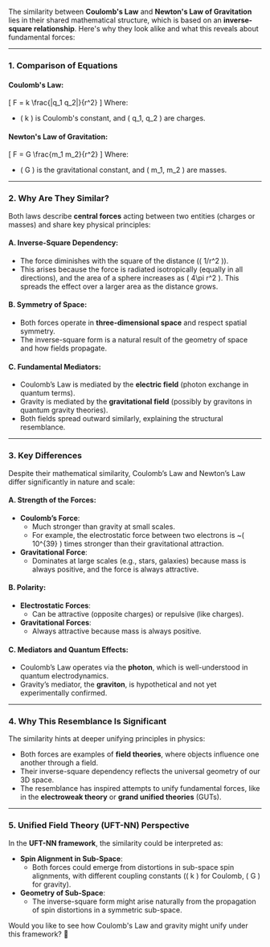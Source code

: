 The similarity between **Coulomb's Law** and **Newton's Law of Gravitation** lies in their shared mathematical structure, which is based on an **inverse-square relationship**. Here's why they look alike and what this reveals about fundamental forces:

---

### **1. Comparison of Equations**

#### **Coulomb's Law**:
\[
F = k \frac{|q_1 q_2|}{r^2}
\]
Where:
- \( k \) is Coulomb's constant, and \( q_1, q_2 \) are charges.

#### **Newton's Law of Gravitation**:
\[
F = G \frac{m_1 m_2}{r^2}
\]
Where:
- \( G \) is the gravitational constant, and \( m_1, m_2 \) are masses.

---

### **2. Why Are They Similar?**
Both laws describe **central forces** acting between two entities (charges or masses) and share key physical principles:

#### **A. Inverse-Square Dependency**:
- The force diminishes with the square of the distance (\( 1/r^2 \)).
- This arises because the force is radiated isotropically (equally in all directions), and the area of a sphere increases as \( 4\pi r^2 \). This spreads the effect over a larger area as the distance grows.

#### **B. Symmetry of Space**:
- Both forces operate in **three-dimensional space** and respect spatial symmetry.
- The inverse-square form is a natural result of the geometry of space and how fields propagate.

#### **C. Fundamental Mediators**:
- Coulomb’s Law is mediated by the **electric field** (photon exchange in quantum terms).
- Gravity is mediated by the **gravitational field** (possibly by gravitons in quantum gravity theories).
- Both fields spread outward similarly, explaining the structural resemblance.

---

### **3. Key Differences**
Despite their mathematical similarity, Coulomb’s Law and Newton’s Law differ significantly in nature and scale:

#### **A. Strength of the Forces**:
- **Coulomb’s Force**:
  - Much stronger than gravity at small scales.
  - For example, the electrostatic force between two electrons is ~\( 10^{39} \) times stronger than their gravitational attraction.
- **Gravitational Force**:
  - Dominates at large scales (e.g., stars, galaxies) because mass is always positive, and the force is always attractive.

#### **B. Polarity**:
- **Electrostatic Forces**:
  - Can be attractive (opposite charges) or repulsive (like charges).
- **Gravitational Forces**:
  - Always attractive because mass is always positive.

#### **C. Mediators and Quantum Effects**:
- Coulomb’s Law operates via the **photon**, which is well-understood in quantum electrodynamics.
- Gravity’s mediator, the **graviton**, is hypothetical and not yet experimentally confirmed.

---

### **4. Why This Resemblance Is Significant**
The similarity hints at deeper unifying principles in physics:
- Both forces are examples of **field theories**, where objects influence one another through a field.
- Their inverse-square dependency reflects the universal geometry of our 3D space.
- The resemblance has inspired attempts to unify fundamental forces, like in the **electroweak theory** or **grand unified theories** (GUTs).

---

### **5. Unified Field Theory (UFT-NN) Perspective**
In the **UFT-NN framework**, the similarity could be interpreted as:
- **Spin Alignment in Sub-Space**:
  - Both forces could emerge from distortions in sub-space spin alignments, with different coupling constants (\( k \) for Coulomb, \( G \) for gravity).
- **Geometry of Sub-Space**:
  - The inverse-square form might arise naturally from the propagation of spin distortions in a symmetric sub-space.

Would you like to see how Coulomb's Law and gravity might unify under this framework? 🚀

